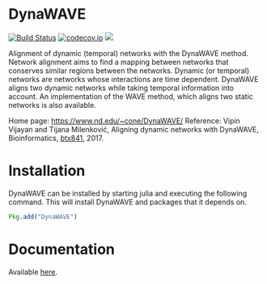 # DynaWAVE

[![Build
 Status](https://travis-ci.org/vvjn/DynaWAVE.jl.svg?branch=master)](https://travis-ci.org/vvjn/DynaWAVE.jl)
 [![codecov.io](http://codecov.io/github/vvjn/DynaWAVE.jl/coverage.svg?branch=master)](http://codecov.io/github/vvjn/DynaWAVE.jl?branch=master)  [![](https://img.shields.io/badge/docs-latest-blue.svg)](https://vvjn.github.io/DynaWAVE.jl/latest)


Alignment of dynamic (temporal) networks with the DynaWAVE
method. Network alignment aims to find a mapping between networks that
conserves similar regions between the networks. Dynamic (or temporal)
networks are networks whose interactions are time dependent. DynaWAVE
aligns two dynamic networks while taking temporal information into
account. An implementation of the WAVE method, which aligns two static
networks is also available.

Home page: https://www.nd.edu/~cone/DynaWAVE/ Reference: Vipin Vijayan
and Tijana Milenković, Aligning dynamic networks with DynaWAVE,
Bioinformatics,
[btx841](https://doi.org/10.1093/bioinformatics/btx841), 2017.

# Installation

DynaWAVE can be installed by starting julia and executing the
following command. This will install DynaWAVE and packages that it
depends on.

```julia
Pkg.add("DynaWAVE")
```

# Documentation

Available [here](https://vvjn.github.io/DynaWAVE.jl/latest).
